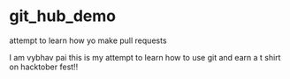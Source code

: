 # git_hub_demo
attempt to learn how yo make pull requests

I am vybhav pai this is my attempt to learn how to use git and earn a t shirt on hacktober fest!!
